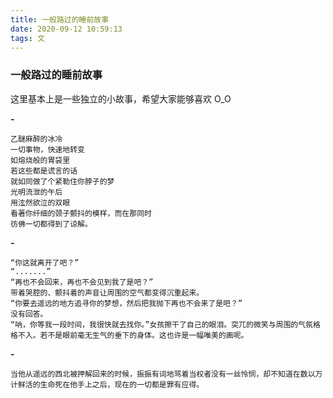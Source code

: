 ```yaml
---
title: 一般路过的睡前故事
date: 2020-09-12 10:59:13
tags: 文
---
```


<h3>一般路过的睡前故事</h3>
这里基本上是一些独立的小故事，希望大家能够喜欢 O_O



**-**

    乙醚麻醉的冰冷
    一切事物，快速地转变
    如熔烧般的胃袋里
    若这些都是谎言的话
    就如同做了个紧勒住你脖子的梦
    光明流泄的午后
    用泫然欲泣的双眼
    看著你纤细的颈子颤抖的模样，而在那同时
    彷佛一切都得到了谅解。

**-**

    “你这就离开了吧？”
    “.......”
    “再也不会回来，再也不会见到我了是吧？”
    带着哭腔的、颤抖着的声音让周围的空气都变得沉重起来。
    “你要去遥远的地方追寻你的梦想，然后把我抛下再也不会来了是吧？”
    没有回答。
    “呐，你等我一段时间，我很快就去找你。”女孩擦干了自己的眼泪。突兀的微笑与周围的气氛格格不入。若不是眼前毫无生气的垂下的身体。这也许是一幅唯美的画呢。

**-**

    当他从遥远的西北被押解回来的时候，振振有词地骂着当权者没有一丝怜悯，却不知道在数以万计鲜活的生命死在他手上之后，现在的一切都是罪有应得。
